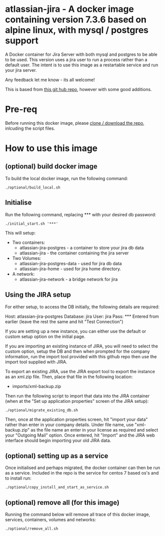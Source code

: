 # atlassian-jira - A docker image containing version 7.3.6 based on alpine linux, with mysql / postgres support
A Docker container for Jira Server with both mysql and postgres to be able to be used. 
This version uses a jira user to run a process rather than a default user.
The intent is to use this image as a restartable service and run your jira  server.

Any feedback let me know - its all welcome!

This is based from [this git hub repo](https://github.com/cptactionhank/docker-atlassian-jira), however with some good additions.

# Pre-req

Before running this docker image, please [clone / download the repo](https://github.com/blofse/atlassian-jira), inlcuding the script files.

# How to use this image
## (optional) build docker image

To build the local docker image, run the following command:

```
./optional/build_local.sh
```

## Initialise
Run the following command, replacing *** with your desired db password:
```
./initial_start.sh '***'
```
This will setup: 
* Two containers:  
	* atlassian-jira-postgres - a container to store your jira db data
	* atlassian-jira - the container containing the jira server
* Two Volumes:
	* atlassian-jira-postgres-data - used for jira db data
	* atlassian-jira-home - used for jira home directory.
* A network:
	* atlassian-jira-network - a bridge network for jira

## Using the JIRA setup

For either setup, to access the DB initially, the following details are required:

Host: atlassian-jira-postgres
Database: jira
User: jira
Pass: *** Entered from earlier
(leave the rest the same and hit "Test Connection")

If you are setting up a new instance, you can either use the default or custom setup option on the initial page.

If you are importing an existing instance of JIRA, you will need to select the custom option, setup the DB and then when prompted for the company information, run the import tool provided with this github repo then use the import tool supplied with JIRA.

To export an existing JIRA, use the JIRA export tool to export the instance as an xml.zip file.
Then, place that file in the following location:
* imports/xml-backup.zip

Then run the following script to import that data into the JIRA container (when at the "Set up application properties" screen of the JIRA setup):
```
./optional/migrate_existing_db.sh
```
Then, once at the application properties screen, hit "import your data" rather than enter in your company details. Under file name, use "xml-backup.zip" as the file name an enter in your license as required and select your "Outgoing Mail" option.
Once entered, hit "Import" and the JIRA web interface should begin importing your old JIRA data.

## (optional) setting up as a service

Once initialised and perhaps migrated, the docker container can then be run as a service. 
Included in the repo is the service for centos 7 based os's and to install run:
```
./optional/copy_install_and_start_as_service.sh
```

## (optional) remove all (for this image)

Running the command below will remove all trace of this docker image, services, containers, volumes and networks:

```
./optional/remove_all.sh
```

